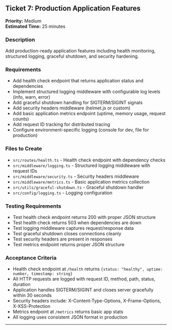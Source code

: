 ## Ticket 7: Production Application Features

**Priority:** Medium  
**Estimated Time:** 25 minutes

### Description

Add production-ready application features including health monitoring, structured logging, graceful shutdown, and security hardening.

### Requirements

- Add health check endpoint that returns application status and dependencies
- Implement structured logging middleware with configurable log levels (info, warn, error)
- Add graceful shutdown handling for SIGTERM/SIGINT signals
- Add security headers middleware (helmet.js or custom)
- Add basic application metrics endpoint (uptime, memory usage, request counts)
- Add request ID tracking for distributed tracing
- Configure environment-specific logging (console for dev, file for production)

### Files to Create

- `src/routes/health.ts` - Health check endpoint with dependency checks
- `src/middleware/logging.ts` - Structured logging middleware with request IDs
- `src/middleware/security.ts` - Security headers middleware
- `src/middleware/metrics.ts` - Basic application metrics collection
- `src/utils/graceful-shutdown.ts` - Graceful shutdown handler
- `src/config/logging.ts` - Logging configuration

### Testing Requirements

- Test health check endpoint returns 200 with proper JSON structure
- Test health check returns 503 when dependencies are down
- Test logging middleware captures request/response data
- Test graceful shutdown closes connections cleanly
- Test security headers are present in responses
- Test metrics endpoint returns proper JSON structure

### Acceptance Criteria

- Health check endpoint at `/health` returns `{status: "healthy", uptime: number, timestamp: string}`
- All HTTP requests are logged with request ID, method, path, status, duration
- Application handles SIGTERM/SIGINT and closes server gracefully within 30 seconds
- Security headers include: X-Content-Type-Options, X-Frame-Options, X-XSS-Protection
- Metrics endpoint at `/metrics` returns basic app stats
- All logging uses consistent JSON format in production

---

